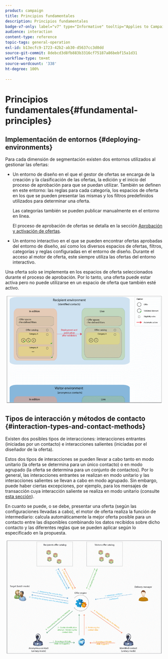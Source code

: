 ```yaml
---
product: campaign
title: Principios fundamentales
description: Principios fundamentales
badge-v7-only: label="v7" type="Informative" tooltip="Applies to Campaign Classic v7 only"
audience: interaction
content-type: reference
topic-tags: general-operation
exl-id: b13ecfc9-1723-42b2-ab30-d5637cc3d0dd
source-git-commit: 8debcd3d8fb883b3316cf75187a86bebf15a1d31
workflow-type: tm+mt
source-wordcount: '338'
ht-degree: 100%

---
```


# Principios fundamentales{#fundamental-principles}



## Implementación de entornos {#deploying-environments}

Para cada dimensión de segmentación existen dos entornos utilizados al gestionar las ofertas:

* Un entorno de diseño en el que el gestor de ofertas se encarga de la creación y la clasificación de las ofertas, la edición y el inicio del proceso de aprobación para que se puedan utilizar. También se definen en este entorno: las reglas para cada categoría, los espacios de oferta en los que se pueden presentar las mismas y los filtros predefinidos utilizados para determinar una oferta.

   Las categorías también se pueden publicar manualmente en el entorno en línea.

   El proceso de aprobación de ofertas se detalla en la sección [Aprobación y activación de ofertas](../../interaction/using/approving-and-activating-an-offer.md).

* Un entorno interactivo en el que se pueden encontrar ofertas aprobadas del entorno de diseño, así como los diversos espacios de ofertas, filtros, categorías y reglas configuradas en el entorno de diseño. Durante el acceso al motor de oferta, este siempre utiliza las ofertas del entorno interactivo.

Una oferta solo se implementa en los espacios de oferta seleccionados durante el proceso de aprobación. Por lo tanto, una oferta puede estar activa pero no puede utilizarse en un espacio de oferta que también esté activo.

![](assets/architecture_interaction1.png)

## Tipos de interacción y métodos de contacto {#interaction-types-and-contact-methods}

Existen dos posibles tipos de interacciones: interacciones entrantes (iniciadas por un contacto) e interacciones salientes (iniciadas por el diseñador de la oferta).

Estos dos tipos de interacciones se pueden llevar a cabo tanto en modo unitario (la oferta se determina para un único contacto) o en modo agrupado (la oferta se determina para un conjunto de contactos). Por lo general, las interacciones entrantes se realizan en modo unitario y las interacciones salientes se llevan a cabo en modo agrupado. Sin embargo, puede haber ciertas excepciones, por ejemplo, para los mensajes de transacción cuya interacción saliente se realiza en modo unitario (consulte [esta sección](../../message-center/using/about-transactional-messaging.md)).

En cuanto se puede, o se debe, presentar una oferta (según las configuraciones llevadas a cabo), el motor de oferta realiza la función de intermediario: calcula automáticamente la mejor oferta posible para un contacto entre las disponibles combinando los datos recibidos sobre dicho contacto y las diferentes reglas que se pueden aplicar según lo especificado en la propuesta.

![](assets/architecture_interaction2.png)
